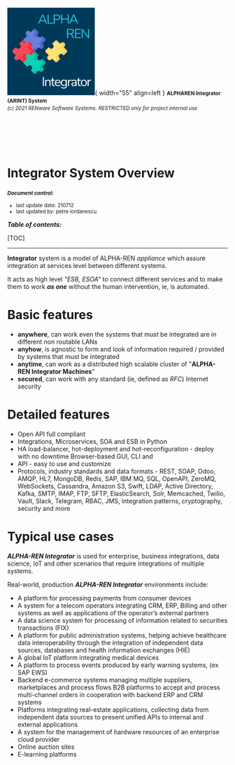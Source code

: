 ![arint_logo](../pictures/arint_logo.png){ width="55" align=left }
<small markdown>**ALPHAREN Integrator (ARINT) System**<br>
*(c) 2021 RENware Software Systems. RESTRICTED only for project internal use*
</small><br><br><br><br><br><br>


# Integrator System Overview


<small>***Document control:***<br>
* last update date: 210712<br>
* last updated by: petre iordanescu
</small>


***Table of contents:***

[TOC]

***



**Integrator** system is a model of ALPHA-REN *appliance* which assure integration at services level between different systems.

It acts as high level *"ESB, ESOA"* to connect different services and to make them to work ***as one*** without the human intervention, ie, is automated.



# Basic features

* **anywhere**, can work even the systems that must be integrated are in different non routable LANs
* **anyhow**, is agnostic to form and look of information required / provided by systems that must be integrated
* **anytime**, can work as a distributed high scalable cluster of "**ALPHA-REN Integrator Machines**"
* **secured**, can work with any standard (ie, defined as *RFC*) Internet security




# Detailed features

* Open API full compliant
* Integrations, Microservices, SOA and ESB in Python
* HA load-balancer, hot-deployment and hot-reconfiguration - deploy with no downtime
Browser-based GUI, CLI and
* API - easy to use and customize
* Protocols, industry standards and data formats - REST, SOAP, Odoo, AMQP, HL7, MongoDB, Redis, SAP, IBM MQ, SQL, OpenAPI, ZeroMQ, WebSockets, Cassandra, Amazon S3, Swift, LDAP, Active Directory, Kafka, SMTP, IMAP, FTP, SFTP, ElasticSearch, Solr, Memcached, Twilio, Vault, Slack, Telegram, RBAC, JMS, integration patterns, cryptography, security and more




# Typical use cases

***ALPHA-REN Integrator*** is used for enterprise, business integrations, data science, IoT and other scenarios that require integrations of multiple systems.

Real-world, production ***ALPHA-REN Integrator*** environments include:

* A platform for processing payments from consumer devices
* A system for a telecom operators integrating CRM, ERP, Billing and other systems as well as applications of the operator’s external partners
* A data science system for processing of information related to securities transactions (FIX)
* A platform for public administration systems, helping achieve healthcare data interoperability through the integration of independent data sources, databases and health information exchanges (HIE)
* A global IoT platform integrating medical devices
* A platform to process events produced by early warning systems, (ex SAP EWS)
* Backend e-commerce systems managing multiple suppliers, marketplaces and process flows
B2B platforms to accept and process multi-channel orders in cooperation with backend ERP and CRM systems
* Platforms integrating real-estate applications, collecting data from independent data sources to present unified APIs to internal and external applications
* A system for the management of hardware resources of an enterprise cloud provider
* Online auction sites
* E-learning platforms



